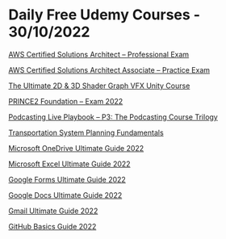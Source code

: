 # Daily Free Udemy Courses - 30/10/2022

[AWS Certified Solutions Architect – Professional Exam](https://www.udemy.com/course/aws-certified-solutions-architect-professional-practicetest/?couponCode=3F8CCD2B17E24FA382E3)
[AWS Certified Solutions Architect Associate – Practice Exam](https://www.udemy.com/course/aws-certified-solutions-architect-associate-practice-exam-ve/?couponCode=FBA6108BE76325F7D75E)
[The Ultimate 2D & 3D Shader Graph VFX Unity Course](https://www.udemy.com/course/the-ultimate-2d-3d-shader-graph-vfx-unity-course/?couponCode=8E771B3BBBFDB7891BB0)
[PRINCE2 Foundation – Exam 2022](https://www.udemy.com/course/prince-2-foundation-exam-2022-r/?couponCode=4312F795D31480EDF928)
[Podcasting Live Playbook – P3: The Podcasting Course Trilogy](https://www.udemy.com/course/podcasting-live-playbook-p3-the-podcasting-course-trilogy/?couponCode=7A824E415E1C9F1DDC1C)
[Transportation System Planning Fundamentals](https://www.udemy.com/course/transportation-system-planning-fundamentals/?couponCode=6E2EC34BD686F8C200BA)
[Microsoft OneDrive Ultimate Guide 2022](https://www.udemy.com/course/microsoft-onedrive-master-course/?couponCode=TRY1000FREE102208)
[Microsoft Excel Ultimate Guide 2022](https://www.udemy.com/course/learn-microsoft-excel-/?couponCode=TRY1000FREE102208)
[Google Forms Ultimate Guide 2022](https://www.udemy.com/course/learn-google-forms/?couponCode=TRY1000FREE102207)
[Google Docs Ultimate Guide 2022](https://www.udemy.com/course/google-docs-master-course/?couponCode=TRY1000FREE102207)
[Gmail Ultimate Guide 2022](https://www.udemy.com/course/gmail-productivity/?couponCode=TRY1000FREE102207)
[GitHub Basics Guide 2022](https://www.udemy.com/course/learn-basic-github/?couponCode=TRY1000FREE102208)
